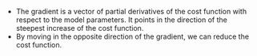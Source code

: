 - The gradient is a vector of partial derivatives of the cost function with respect to the model parameters. It points in the direction of the steepest increase of the cost function.
- By moving in the opposite direction of the gradient, we can reduce the cost function.